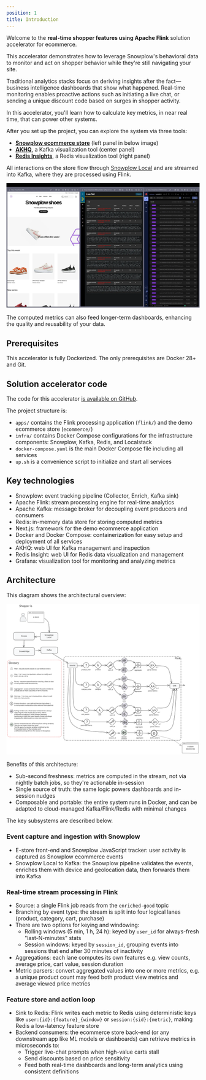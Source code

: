```yaml
---
position: 1
title: Introduction
---
```


Welcome to the **real-time shopper features using Apache Flink** solution accelerator for ecommerce.

This accelerator demonstrates how to leverage Snowplow's behavioral data to monitor and act on shopper behavior while they're still navigating your site.

Traditional analytics stacks focus on deriving insights after the fact—business intelligence dashboards that show what happened. Real-time monitoring enables proactive actions such as initiating a live chat, or sending a unique discount code based on surges in shopper activity.

In this accelerator, you'll learn how to calculate key metrics, in near real time, that can power other systems.

After you set up the project, you can explore the system via three tools:
- [**Snowplow ecommerce store**](https://github.com/snowplow-industry-solutions/ecommerce-nextjs-example-store) (left panel in below image)
- [**AKHQ**](https://akhq.io/), a Kafka visualization tool (center panel)
- [**Redis Insights**](https://redis.io/insight/), a Redis visualization tool (right panel)

All interactions on the store flow through [Snowplow Local](https://github.com/snowplow-incubator/snowplow-local) and are streamed into Kafka, where they are processed using Flink.

![Three panel screenshot showing ecommerce store and visualizations](./images/live-shopper-introduction.webp)

The computed metrics can also feed longer-term dashboards, enhancing the quality and reusability of your data.

## Prerequisites

This accelerator is fully Dockerized. The only prerequisites are Docker 28+ and Git.

## Solution accelerator code

The code for this accelerator [is available on GitHub](https://github.com/snowplow-industry-solutions/flink-live-shopper).

The project structure is:
* `apps/` contains the Flink processing application (`flink/`) and the demo ecommerce store (`ecommerce/`)
* `infra/` contains Docker Compose configurations for the infrastructure components: Snowplow, Kafka, Redis, and Localstack
* `docker-compose.yaml` is the main Docker Compose file including all services
* `up.sh` is a convenience script to initialize and start all services

## Key technologies

* Snowplow: event tracking pipeline (Collector, Enrich, Kafka sink)
* Apache Flink: stream processing engine for real-time analytics
* Apache Kafka: message broker for decoupling event producers and consumers
* Redis: in-memory data store for storing computed metrics
* Next.js: framework for the demo ecommerce application
* Docker and Docker Compose: containerization for easy setup and deployment of all services
* AKHQ: web UI for Kafka management and inspection
* Redis Insight: web UI for Redis data visualization and management
* Grafana: visualization tool for monitoring and analyzing metrics

## Architecture

This diagram shows the architectural overview:

![Architecture diagram](./images/live-shopper-setup-architecture.svg)

Benefits of this architecture:
- Sub-second freshness: metrics are computed in the stream, not via nightly batch jobs, so they're actionable in-session
- Single source of truth: the same logic powers dashboards and in-session nudges
- Composable and portable: the entire system runs in Docker, and can be adapted to cloud-managed Kafka/Flink/Redis with minimal changes

The key subsystems are described below.

### Event capture and ingestion with Snowplow

- E-store front-end and Snowplow JavaScript tracker: user activity is captured as Snowplow ecommerce events
- Snowplow Local to Kafka: the Snowplow pipeline validates the events, enriches them with device and geolocation data, then forwards them into Kafka

### Real-time stream processing in Flink

- Source: a single Flink job reads from the `enriched-good` topic
- Branching by event type: the stream is split into four logical lanes (product, category, cart, purchase)
- There are two options for keying and windowing:
  - Rolling windows (5 min, 1 h, 24 h): keyed by `user_id` for always-fresh "last-N-minutes" stats
  - Session windows: keyed by `session_id`, grouping events into sessions that end after 30 minutes of inactivity
- Aggregations: each lane computes its own features e.g. view counts, average price, cart value, session duration
- Metric parsers: convert aggregated values into one or more metrics, e.g. a unique product count may feed both product view metrics and average viewed price metrics

### Feature store and action loop

- Sink to Redis: Flink writes each metric to Redis using deterministic keys like `user:{id}:{feature}_{window}` or `session:{sid}:{metric}`, making Redis a low-latency feature store
- Backend consumers: the ecommerce store back-end (or any downstream app like ML models or dashboards) can retrieve metrics in microseconds to:
  - Trigger live-chat prompts when high-value carts stall
  - Send discounts based on price sensitivity
  - Feed both real-time dashboards and long-term analytics using consistent definitions
